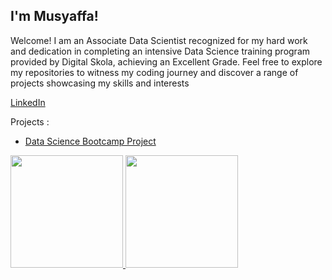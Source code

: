 I'm Musyaffa!
---------------------------------------------------------------------------------------------------------------------------------------------
Welcome! I am an Associate Data Scientist recognized for my hard work and dedication in completing an intensive Data Science training program provided by Digital Skola, achieving an Excellent Grade. Feel free to explore my repositories to witness my coding journey and discover a range of projects showcasing my skills and interests

[LinkedIn](https://www.linkedin.com/in/musyaffa-hadi/)

Projects : 
- [Data Science Bootcamp Project](https://github.com/mosyaffa/Portofolio-Bootcamp-Data-Science-D---Digital-Skola-Batch-32)

<p align="left">
<a href="https://github.com/mosyaffa">
  <img height="180em" src="https://github-readme-stats-eight-theta.vercel.app/api?username=mosyaffa&show_icons=true&theme=algolia&include_all_commits=true&count_private=true"/>
  <img height="180em" src="https://github-readme-stats-eight-theta.vercel.app/api/top-langs/?username=mosyaffa&layout=compact&langs_count=8&theme=algolia"/>
</a>
</p>
